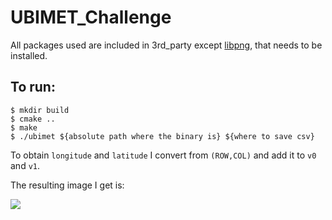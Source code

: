 # UBIMET_Challenge
All packages used are included in 3rd_party except [libpng](http://www.libpng.org/pub/png/libpng.html), that needs to be installed.

## To run:
```
$ mkdir build
$ cmake ..
$ make
$ ./ubimet ${absolute path where the binary is} ${where to save csv}
```
To obtain `longitude` and `latitude` I convert from `(ROW,COL)` and add it to `v0` and `v1`.

The resulting image I get is:

<img src="https://github.com/hect1995/UBIMET_Challenge/blob/master/result/heatmap.png">
